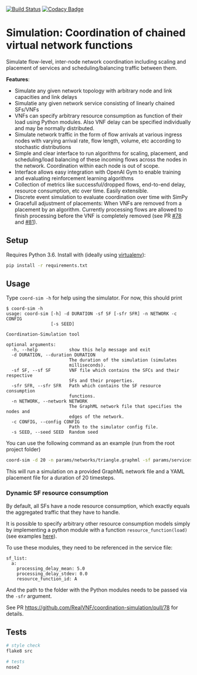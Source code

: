 [![Build Status](https://travis-ci.com/RealVNF/coordination-simulation.svg?token=LHEsk5x5tv7SsiZCzuoZ&branch=master)](https://travis-ci.com/RealVNF/coordination-simulation)
[![Codacy Badge](https://api.codacy.com/project/badge/Grade/5b21d652862548e6903a50e32333bea5)](https://www.codacy.com/manual/RealVNF/coordination-simulation?utm_source=github.com&amp;utm_medium=referral&amp;utm_content=RealVNF/coordination-simulation&amp;utm_campaign=Badge_Grade)

# Simulation: Coordination of chained virtual network functions

Simulate flow-level, inter-node network coordination including scaling and placement of services and scheduling/balancing traffic between them.


**Features**:

* Simulate any given network topology with arbitrary node and link capacities and link delays
* Simulatie any given network service consisting of linearly chained SFs/VNFs
* VNFs can specify arbitrary resource consumption as function of their load using Python modules. Also VNF delay can be specified individually and may be normally distributed.
* Simulate network traffic in the form of flow arrivals at various ingress nodes with varying arrival rate, flow length, volume, etc according to stochastic distributions
* Simple and clear interface to run algorithms for scaling, placement, and scheduling/load balancing of these incoming flows across the nodes in the network. Coordination within each node is out of scope.
* Interface allows easy integration with OpenAI Gym to enable training and evaluating reinforcement learning algorithms
* Collection of metrics like successful/dropped flows, end-to-end delay, resource consumption, etc over time. Easily extensible.
* Discrete event simulation to evaluate coordination over time with SimPy
* Gracefull adjustment of placements: When VNFs are removed from a placement by an algorithm. Currently processing flows are allowed to finish processing before the VNF is completely removed (see PR [#78](https://github.com/RealVNF/coordination-simulation/pull/78) and [#81](https://github.com/RealVNF/coordination-simulation/pull/81)).


## Setup

Requires Python 3.6. Install with (ideally using [virtualenv](https://virtualenv.pypa.io/en/stable/)):

```bash
pip install -r requirements.txt
```


## Usage

Type `coord-sim -h` for help using the simulator. For now, this should print 

``` 
$ coord-sim -h
usage: coord-sim [-h] -d DURATION -sf SF [-sfr SFR] -n NETWORK -c CONFIG
                 [-s SEED]

Coordination-Simulation tool

optional arguments:
  -h, --help            show this help message and exit
  -d DURATION, --duration DURATION
                        The duration of the simulation (simulates
                        milliseconds).
  -sf SF, --sf SF       VNF file which contains the SFCs and their respective
                        SFs and their properties.
  -sfr SFR, --sfr SFR   Path which contains the SF resource consumption
                        functions.
  -n NETWORK, --network NETWORK
                        The GraphML network file that specifies the nodes and
                        edges of the network.
  -c CONFIG, --config CONFIG
                        Path to the simulator config file.
  -s SEED, --seed SEED  Random seed
```

You can use the following command as an example (run from the root project folder)

```bash 
coord-sim -d 20 -n params/networks/triangle.graphml -sf params/services/abc.yaml -sfr params/services/resource_functions -c params/config/sim_config.yaml
```
This will run a simulation on a provided GraphML network file and a YAML placement file for a duration of 20 timesteps.


### Dynamic SF resource consumption

By default, all SFs have a node resource consumption, which exactly equals the aggregated traffic that they have to handle.

It is possible to specify arbitrary other resource consumption models simply by implementing a python module with a 
function `resource_function(load)` (see examples [here](https://github.com/RealVNF/coordination-simulation/tree/master/params/services/resource_functions)).

To use these modules, they need to be referenced in the service file:

```
sf_list:
  a:
    processing_delay_mean: 5.0
    processing_delay_stdev: 0.0
    resource_function_id: A
```

And the path to the folder with the Python modules needs to be passed via the `-sfr` argument.

See PR https://github.com/RealVNF/coordination-simulation/pull/78 for details.


## Tests

```bash
# style check
flake8 src

# tests
nose2
```
